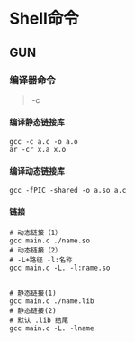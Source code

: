 # Shell命令

## GUN

### 编译器命令 

>-c



#### 编译静态链接库

```shell
gcc -c a.c -o a.o
ar -cr x.a x.o
```



#### 编译动态链接库

```shell
gcc -fPIC -shared -o a.so a.c
```



#### 链接

```shell
# 动态链接（1）
gcc main.c ./name.so
# 动态链接（2）
# -L+路径 -l:名称
gcc main.c -L. -l:name.so


# 静态链接(1)
gcc main.c ./name.lib
# 静态链接(2)
# 默认 .lib 结尾
gcc main.c -L. -lname
```

